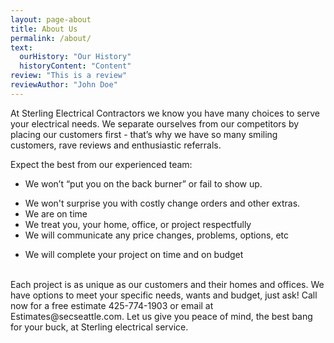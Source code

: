 ```yaml
---
layout: page-about
title: About Us
permalink: /about/
text:
  ourHistory: "Our History"
  historyContent: "Content"
review: "This is a review"
reviewAuthor: "John Doe"
---
```


At Sterling Electrical Contractors we know you have many choices to serve your electrical needs. We separate ourselves from our competitors by placing our customers first - that’s why we have so many smiling customers, rave reviews and enthusiastic referrals.

Expect the best from our experienced team:

  * We won’t “put you on the back burner” or fail to show up.
  + We won't surprise you with costly change orders and other extras.
  + We are on time
  + We treat you, your home, office, or project respectfully
  + We will communicate any price changes, problems, options, etc
  - We will complete your project on time and on budget

<br>
Each project is as unique as our customers and their homes and offices.
We have options to meet your specific needs, wants and budget, just ask!
Call now for a free estimate 425-774-1903 or email at Estimates@secseattle.com.
Let us give you peace of mind, the best bang for your buck, at Sterling electrical service.
